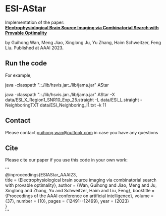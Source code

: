 # ESI-AStar


Implementation of the paper:           
**[Electrophysiological Brain Source Imaging via Combinatorial Search with Provable Optimality](https://ojs.aaai.org/index.php/AAAI/article/view/26471)**

by Guihong Wan, Meng Jiao, Xinglong Ju, Yu Zhang, Haim Schweitzer, Feng Liu.
Published at AAAI 2023.

## Run the code

For example,

java -classpath ".:./lib/hsvis.jar:./lib/jama.jar" AStar

java -classpath ".:./lib/hsvis.jar:./lib/jama.jar" AStar -X data/ESI_X_Region1_SNR10_Exp_25.straight -L data/ESI_L.straight -NeighboringTXT data/ESI_Neighboring_l1.txt -k 11

## Contact
Please contact guihong.wan@outlook.com in case you have any questions

## Cite
Please cite our paper if you use this code in your own work:

'''             
@inproceedings{ESIAStar_AAAI23,                   
  title     = {Electrophysiological brain source imaging via combinatorial search with provable optimality},
  author    = {Wan, Guihong and Jiao, Meng and Ju, Xinglong and Zhang, Yu and Schweitzer, Haim and Liu, Feng},
  booktitle = {Proceedings of the AAAI conference on artificial intelligence},
  volume    = {37},
  number    = {10},
  pages     = {12491--12499},
  year      = {2023}            
}        
'''